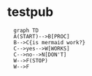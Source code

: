 # testpub

```mermaid
  graph TD
  A(START)-->B[PROC]
  B-->C{is mermaid work?}
  C-->yes-->W[WORKS]
  C-->no-->N[DON'T]
  W-->F(STOP)
  W-->F
```
